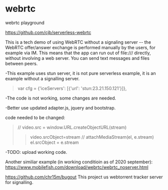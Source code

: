 # webrtc
webrtc playground

https://github.com/cjb/serverless-webrtc

This is a tech demo of using WebRTC without a signaling server -- the WebRTC offer/answer exchange is performed manually by the users, for example via IM. This means that the app can run out of file:/// directly, without involving a web server. You can send text messages and files between peers.

-This example uses stun server, it is not pure serverless example, it is an example without a signalling server.  
>var cfg = {'iceServers': [{'url': 'stun:23.21.150.121'}]},

-The code is not working, some changes are needed. 

-Better use updated adapter.js, jquery and bootstrap. 
><script src="https://webrtc.github.io/adapter/adapter-latest.js"></script>
code needed to be changed: 
>// video.src = window.URL.createObjectURL(stream)
>>   video.srcObject=stream
>// attachMediaStream(el, e.stream)
>>   el.srcObject = e.stream
      
-TODO: upload working code. 

Another similiar example (in working conditioin as of 2020 september):
https://www.mobilefish.com/download/webrtc/webrtc_noserver.html
  
https://github.com/chr15m/bugout
This project us webtorrent tracker server for signalling.

